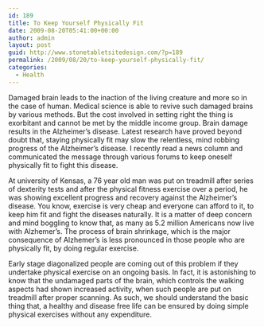 ```yaml
---
id: 189
title: To Keep Yourself Physically Fit
date: 2009-08-20T05:41:00+00:00
author: admin
layout: post
guid: http://www.stonetabletsitedesign.com/?p=189
permalink: /2009/08/20/to-keep-yourself-physically-fit/
categories:
  - Health
---
```

Damaged brain leads to the inaction of the living creature and more so in the case of human. Medical science is able to revive such damaged brains by various methods. But the cost involved in setting right the thing is exorbitant and cannot be met by the middle income group. Brain damage results in the Alzheimer&#8217;s disease. Latest research have proved beyond doubt that, staying physically fit may slow the relentless, mind robbing progress of the Alzheimer&#8217;s disease. I recently read a news column and communicated the message through various forums to keep oneself physically fit to fight this disease.

At university of Kensas, a 76 year old man was put on treadmill after series of dexterity tests and after the physical fitness exercise over a period, he was showing excellent progress and recovery against the Alzheimer&#8217;s disease. You know, exercise is very cheap and everyone can afford to it, to keep him fit and fight the diseases naturally. It is a matter of deep concern and mind boggling to know that, as many as 5.2 million Americans now live with Alzhemer&#8217;s. The process of brain shrinkage, which is the major consequence of Alzhemer&#8217;s is less pronounced in those people who are physically fit, by doing regular exercise.

Early stage diagonalized people are coming out of this problem if they undertake physical exercise on an ongoing basis. In fact, it is astonishing to know that the undamaged parts of the brain, which controls the walking aspects had shown increased activity, when such people are put on treadmill after proper scanning. As such, we should understand the basic thing that, a healthy and disease free life can be ensured by doing simple physical exercises without any expenditure.
